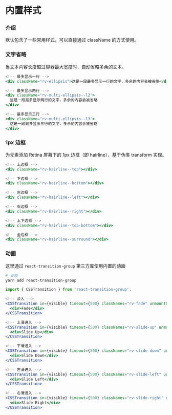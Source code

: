 # 内置样式

### 介绍

默认包含了一些常用样式，可以直接通过 className 的方式使用。

### 文字省略

当文本内容长度超过容器最大宽度时，自动省略多余的文本。

```jsx
<!-- 最多显示一行 -->
<div className="rv-ellipsis">这是一段最多显示一行的文字，多余的内容会被省略</div>

<!-- 最多显示两行 -->
<div className="rv-multi-ellipsis--l2">
  这是一段最多显示两行的文字，多余的内容会被省略
</div>

<!-- 最多显示三行 -->
<div className="rv-multi-ellipsis--l3">
  这是一段最多显示三行的文字，多余的内容会被省略
</div>
```

### 1px 边框

为元素添加 Retina 屏幕下的 1px 边框（即 hairline），基于伪类 transform 实现。

```jsx
<!-- 上边框 -->
<div className="rv-hairline--top"></div>

<!-- 下边框 -->
<div className="rv-hairline--bottom"></div>

<!-- 左边框 -->
<div className="rv-hairline--left"></div>

<!-- 右边框 -->
<div className="rv-hairline--right"></div>

<!-- 上下边框 -->
<div className="rv-hairline--top-bottom"></div>

<!-- 全边框 -->
<div className="rv-hairline--surround"></div>
```

### 动画

这里通过 `react-transition-group` 第三方库使用内置的动画
```bash
# 安装
yarn add react-transition-group
```
```js
import { CSSTransition } from 'react-transition-group';
```


```jsx
<!-- 淡入 -->
<CSSTransition in={visible} timeout={500} classNames="rv-fade" unmountOnExit>
  <div>Fade</div>
</CSSTransition>

<!-- 上滑进入 -->
<CSSTransition in={visible} timeout={500} classNames="rv-slide-up" unmountOnExit>
  <div>Slide Up</div>
</CSSTransition>

<!-- 下滑进入 -->
<CSSTransition in={visible} timeout={500} classNames="rv-slide-down" unmountOnExit>
  <div>Slide Down</div>
</CSSTransition>

<!-- 左滑进入 -->
<CSSTransition in={visible} timeout={500} classNames="rv-slide-left" unmountOnExit>
  <div>Slide Left</div>
</CSSTransition>

<!-- 右滑进入 -->
<CSSTransition in={visible} timeout={500} classNames="rv-slide-right" unmountOnExit>
  <div>Slide Right</div>
</CSSTransition>
```
